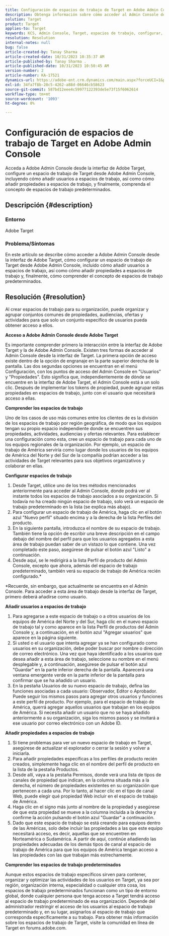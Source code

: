```yaml
---
title: Configuración de espacios de trabajo de Target en Adobe Admin Console
description: Obtenga información sobre cómo acceder al Admin Console desde Adobe Target, comprender y configurar el espacio de trabajo, y añadir usuarios y propiedades.
solution: Target
product: Target
applies-to: Target
keywords: KCS, Admin Console, Target, espacios de trabajo, configurar, usuarios, propiedades
resolution: Resolution
internal-notes: null
bug: false
article-created-by: Tanay Sharma .
article-created-date: 10/31/2023 10:35:37 AM
article-published-by: Tanay Sharma .
article-published-date: 10/31/2023 10:50:45 AM
version-number: 2
article-number: KA-17521
dynamics-url: https://adobe-ent.crm.dynamics.com/main.aspx?forceUCI=1&pagetype=entityrecord&etn=knowledgearticle&id=cd0bb035-d977-ee11-8179-6045bd006149
exl-id: 34fa7f8b-28c5-4262-a88d-06646cb58623
source-git-commit: 587bd12eee4c59977122393de5e73f15f6062614
workflow-type: tm+mt
source-wordcount: '1093'
ht-degree: 0%

---
```


# Configuración de espacios de trabajo de Target en Adobe Admin Console


Acceda a Adobe Admin Console desde la interfaz de Adobe Target, configure un espacio de trabajo de Target desde Adobe Admin Console, incluyendo cómo añadir usuarios a espacios de trabajo, así como cómo añadir propiedades a espacios de trabajo, y finalmente, comprenda el concepto de espacios de trabajo predeterminados.

## Descripción {#description}


### Entorno

Adobe Target

### Problema/Síntomas

En este artículo se describe cómo acceder a Adobe Admin Console desde la interfaz de Adobe Target, cómo configurar un espacio de trabajo de Target desde Adobe Admin Console, incluido cómo añadir usuarios a espacios de trabajo, así como cómo añadir propiedades a espacios de trabajo y, finalmente, cómo comprender el concepto de espacios de trabajo predeterminados.


## Resolución {#resolution}


Al crear espacios de trabajo para su organización, puede organizar y agrupar conjuntos comunes de propiedades, audiencias, ofertas y actividades para que solo un conjunto específico de usuarios pueda obtener acceso a ellos.

<b>Acceso a Adobe Admin Console desde Adobe Target</b>

Es importante comprender primero la interacción entre la interfaz de Adobe Target y la de Adobe Admin Console. Existen tres formas de acceder al Admin Console desde la interfaz de Target. La primera opción de acceso existe dentro de la opción de engranaje en la parte superior derecha de la pantalla. Las dos segundas opciones se encuentran en el menú Configuración, con los puntos de acceso del Admin Console en &quot;Usuarios&quot; y &quot;Propiedades&quot;. Esto significa que, independientemente de dónde se encuentre en la interfaz de Adobe Target, el Admin Console está a un solo clic. Después de implementar los tokens de propiedad, puede agrupar estas propiedades en espacios de trabajo, junto con el usuario que necesitará acceso a ellas.

<b>Comprender los espacios de trabajo</b>

Uno de los casos de uso más comunes entre los clientes de es la división de los espacios de trabajo por región geográfica, de modo que los equipos tengan su propio espacio independiente donde se encuentren sus propiedades, actividades, audiencias y ofertas relevantes. Para establecer una configuración como esta, cree un espacio de trabajo para cada uno de los equipos regionales de la organización. Por ejemplo, un espacio de trabajo de América serviría como lugar donde los usuarios de los equipos de América del Norte y del Sur de la compañía podrían acceder a las actividades de Target relevantes para sus objetivos organizativos y colaborar en ellas.

<b>Configurar espacios de trabajo</b>

1. Desde Target, utilice uno de los tres métodos mencionados anteriormente para acceder al Admin Console, donde podrá ver al instante todos los espacios de trabajo asociados a su organización. Si todavía no ha creado ningún espacio de trabajo, solo verá un espacio de trabajo predeterminado en la lista (se explica más abajo).
2. Para configurar un espacio de trabajo de América, haga clic en el botón azul &quot;Nuevo perfil&quot; situado encima y a la derecha de la lista Perfiles del producto.
3. En la siguiente pantalla, introduzca el nombre de su espacio de trabajo. También tiene la opción de escribir una breve descripción en el campo debajo del nombre del perfil para que los usuarios agregados a esta área de trabajo puedan saber de un vistazo lo que contiene. Una vez completado este paso, asegúrese de pulsar el botón azul &quot;Listo&quot; a continuación.
4. Desde aquí, se le redirigirá a la lista Perfil de producto del Admin Console, excepto que ahora, además del espacio de trabajo predeterminado, también verá su espacio de trabajo de América recién configurado.\*


\*Recuerde, sin embargo, que actualmente se encuentra en el Admin Console. Para acceder a esta área de trabajo desde la interfaz de Target, primero deberá añadirse como usuario.

<b>Añadir usuarios a espacios de trabajo</b>

1. Para agregarse a este espacio de trabajo o a otros usuarios de los equipos de América del Norte y del Sur, haga clic en el nuevo espacio de trabajo tal y como aparece en la lista Perfil de productos del Admin Console y, a continuación, en el botón azul &quot;Agregar usuarios&quot; que aparece en la página siguiente.
2. Si usted o el usuario que intenta agregar ya se han configurado como usuarios en su organización, debe poder buscar por nombre o dirección de correo electrónico. Una vez que haya identificado a los usuarios que desea añadir a esta área de trabajo, seleccione su nombre en el menú desplegable y, a continuación, asegúrese de pulsar el botón azul &quot;Guardar&quot; en la parte inferior derecha de la pantalla. Aparecerá una ventana emergente verde en la parte inferior de la pantalla para confirmar que se ha añadido un usuario.
3. En la pestaña Usuarios de su nuevo espacio de trabajo, defina las funciones asociadas a cada usuario: Observador, Editor o Aprobador. Puede seguir los mismos pasos para agregar otros usuarios y funciones a este perfil de producto. Por ejemplo, para el espacio de trabajo de América, querrá agregar aquellos usuarios que trabajan en los equipos de América. Si necesita añadir un usuario que no se haya añadido anteriormente a su organización, siga los mismos pasos y se invitará a ese usuario por correo electrónico con un Adobe ID.


<b>Añadir propiedades a espacios de trabajo</b>

1. Si tiene problemas para ver un nuevo espacio de trabajo en Target, asegúrese de actualizar el explorador o cerrar la sesión y volver a iniciarla.
2. Para añadir propiedades específicas a los perfiles de producto recién creados, simplemente haga clic en el nombre del perfil de producto en la lista de la pestaña Productos.
3. Desde allí, vaya a la pestaña Permisos, donde verá una lista de tipos de canales de propiedad que indican, en la columna situada más a la derecha, el número de propiedades existentes en su organización que pertenecen a cada una. Por lo tanto, al hacer clic en el tipo de canal Web, puede elegir qué propiedad Web incluir en el espacio de trabajo de América.
4. Haga clic en el signo más junto al nombre de la propiedad y asegúrese de que esta propiedad se mueve a la columna incluida a la derecha y confirme la acción pulsando el botón azul &quot;Guardar&quot; a continuación.
5. Dado que este espacio de trabajo se está creando para equipos dentro de las Américas, solo debe incluir las propiedades a las que este equipo necesitará acceso, es decir, aquellas que se encuentren en Norteamérica o Sudamérica. A partir de aquí, continúe añadiendo las propiedades adecuadas de los demás tipos de canal al espacio de trabajo de América para que los equipos de América tengan acceso a las propiedades con las que trabajan más estrechamente.


<b>Comprender los espacios de trabajo predeterminados</b>

Aunque estos espacios de trabajo específicos sirven para contener, organizar y optimizar las actividades de los usuarios en Target, ya sea por región, organización interna, especialidad o cualquier otra cosa, los espacios de trabajo predeterminados funcionan como un tipo de entorno global, donde cualquier persona que tenga acceso a Target tendrá acceso al espacio de trabajo predeterminado de esa organización. Depende del administrador restringir el acceso de los usuarios al espacio de trabajo predeterminado y, en su lugar, asignarlos al espacio de trabajo que corresponda específicamente a su trabajo. Para obtener más información sobre los espacios de trabajo de Target, visite la comunidad en línea de Target en forums.adobe.com.
